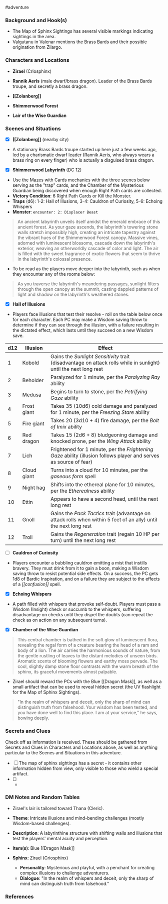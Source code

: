  #adventure 

### Background and Hook(s)

* The Map of Sphinx Sightings has several visible markings indicating sightings in the area.
* Valgutanu in Valenar mentions the Brass Bards and their possible origination from Zilargo.

### Characters and Locations

* **Zirael** (Criosphinx)
* **Rannik Aeris** (male dwarf/brass dragon). Leader of the Brass Bards troupe, and secretly a brass dragon.

* **[[Zolanberg]]**
* **Shimmerwood Forest**
* **Lair of the Wise Guardian**

### Scenes and Situations

 - [x]  **[[Zolanberg]]** (nearby city)

* A stationary Brass Bards troupe started up here just a few weeks ago, led by a charismatic dwarf leader (Rannik Aeris, who always wears a brass ring on every finger) who is actually a disguised brass dragon.

 - [x]  **Shimmerwood Labyrinth** (DC 12)

* Use the Mazes with Cards mechanics with the three scenes below serving as the "trap" cards, and the Chamber of the Mysterious Guardian being discovered when enough Right Path cards are collected.
* **Victory Condition**: 6 Right Path Cards or Kill the Monster.
* **Traps** (d6): 1-2: Hall of Illusions, 3-4: Cauldron of Curiosity, 5-6: Echoing Whispers
* **Monster**: `encounter: 2: Displacer Beast`

>An ancient labyrinth unveils itself amidst the emerald embrace of this ancient forest. As your gaze ascends, the labyrinth's towering stone walls stretch impossibly high, creating an intricate tapestry against the vibrant hues of the Shimmerwood Forest canopy. Massive vines, adorned with luminescent blossoms, cascade down the labyrinth's exterior, weaving an otherworldly cascade of color and light. The air is filled with the sweet fragrance of exotic flowers that seem to thrive in the labyrinth's colossal presence.

* To be read as the players move deeper into the labyrinth, such as when they encounter any of the rooms below:

>As you traverse the labyrinth's meandering passages, sunlight filters through the open canopy at the summit, casting dappled patterns of light and shadow on the labyrinth's weathered stones.

 - [x]  **Hall of Illusions**

* Players face illusions that test their resolve - roll on the table below once for each character. Each PC may make a Wisdom saving throw to determine if they can see through the illusion, with a failure resulting in the dictated effect, which lasts until they succeed on a new Wisdom save.

| d12 | Illusion | Effect |
| ---- | ---- | ---- |
| 1 | Kobold | Gains the _Sunlight Sensitivity_ trait (disadvantage on attack rolls while in sunlight) until the next long rest |
| 2 | Beholder | Paralyzed for 1 minute, per the _Paralyzing Ray_ ability |
| 3 | Medusa | Begins to turn to stone, per the _Petrifying Gaze_ ability |
| 4 | Frost giant | Takes 35 (10d6) cold damage and paralyzed for 1 minute, per the _Freezing Stare_ ability |
| 5 | Fire giant | Takes 20 (3d10 + 4) fire damage, per the _Bolt of Imix_ ability |
| 6 | Red dragon | Takes 15 (2d6 + 8) bludgeoning damage and knocked prone, per the *Wing Attack* ability |
| 7 | Lich | Frightened for 1 minute, per the *Frightening Gaze* ability (illusion follows player and serves as source of fear) |
| 8 | Cloud giant | Turns into a cloud for 10 minutes, per the *gaseous form* spell |
| 9 | Night hag | Shifts into the ethereal plane for 10 minutes, per the _Etherealness_ ability |
| 10 | Ettin | Appears to have a second head, until the next long rest |
| 11 | Gnoll | Gains the _Pack Tactics_ trait (advantage on attack rolls when within 5 feet of an ally) until the next long rest |
| 12 | Troll | Gains the _Regeneration_ trait (regain 10 HP per turn) until the next long rest |
 - [ ]  **Cauldron of Curiosity**

* Players encounter a bubbling cauldron emitting a mist that instills bravery. They must drink from it to gain a boon, making a Wisdom saving throw to resist potential side effects. On a success, the PC gets 1d8 of Bardic Inspiration, and on a failure they are subject to the effects of a *[[confusion]]* spell.

 - [x]  **Echoing Whispers**

* A path filled with whispers that provoke self-doubt. Players must pass a Wisdom (Insight) check or succumb to the whispers, suffering disadvantage on checks until they dispel the doubts (can repeat the check as on action on any subsequent turns).

 - [x]  **Chamber of the Wise Guardian**

>This central chamber is bathed in the soft glow of luminescent flora, revealing the regal form of a creature bearing the head of a ram and body of a lion. The air carries the harmonious sounds of nature, from the gentle rustling of leaves to the distant melodies of unseen birds. Aromatic scents of blooming flowers and earthy moss pervade. The cool, slightly damp stone floor contrasts with the warm breath of the sphinx, its graceful movements almost palpable.

* Zirael should reward the PCs with the Blue [[Dragon Mask]], as well as a small artifact that can be used to reveal hidden secret (the UV flashlight for the Map of Sphinx Sightings).

>"In the realm of whispers and deceit, only the sharp of mind can distinguish truth from falsehood. Your wisdom has been tested, and you have done well to find this place. I am at your service," he says, bowing deeply.

### Secrets and Clues
Check off as information is received. These should be gathered from Secrets and Clues in Characters and Locations above, as well as anything particular to the Scenes and Situations in this adventure.

 - [ ]  The map of sphinx sightings has a secret - it contains other information hidden from view, only visible to those who wield a special artifact.
 - [ ]  -

### DM Notes and Random Tables

* Zirael's lair is tailored toward Thana (Cleric).

* **Theme**: Intricate illusions and mind-bending challenges (mostly Wisdom-based challenges).
* **Description**: A labyrinthine structure with shifting walls and illusions that test the players' mental acuity and perception.
* **Item(s)**: Blue [[Dragon Mask]]
* **Sphinx**: Zirael (Criosphinx)
	* **Personality**: Mysterious and playful, with a penchant for creating complex illusions to challenge adventurers.
	* **Dialogue**: "In the realm of whispers and deceit, only the sharp of mind can distinguish truth from falsehood."

### References
